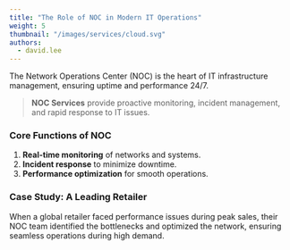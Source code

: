 ```yaml
---
title: "The Role of NOC in Modern IT Operations"
weight: 5
thumbnail: "/images/services/cloud.svg"
authors:
  - david.lee
---
```


The Network Operations Center (NOC) is the heart of IT infrastructure management, ensuring uptime and performance 24/7.

> **NOC Services** provide proactive monitoring, incident management, and rapid response to IT issues.

### Core Functions of NOC

1. **Real-time monitoring** of networks and systems.
2. **Incident response** to minimize downtime.
3. **Performance optimization** for smooth operations.

### Case Study: A Leading Retailer

When a global retailer faced performance issues during peak sales, their NOC team identified the bottlenecks and optimized the network, ensuring seamless operations during high demand.
